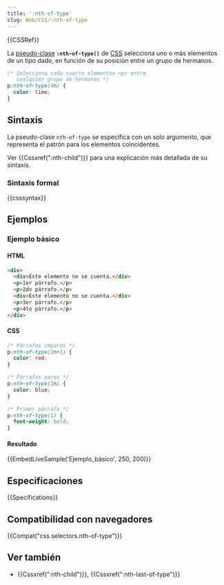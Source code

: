 ```yaml
---
title: ':nth-of-type'
slug: Web/CSS/:nth-of-type
---
```


{{CSSRef}}

La [pseudo-clase](/es/docs/Web/CSS/Pseudo-classes) **`:nth-of-type()`** de [CSS](/es/docs/Web/CSS) selecciona uno o más elementos de un tipo dado, en función de su posición entre un grupo de hermanos.

```css
/* Selecciona cada cuarto elementos <p> entre
   cualquier grupo de hermanos */
p:nth-of-type(4n) {
  color: lime;
}
```

## Sintaxis

La pseudo-clase `nth-of-type` se especifica con un solo argumento, que representa el patrón para los elementos coincidentes.

Ver {{Cssxref(":nth-child")}} para una explicación más detallada de su sintaxis.

### Sintaxis formal

{{csssyntax}}

## Ejemplos

### Ejemplo básico

#### HTML

```html
<div>
  <div>Este elemento no se cuenta.</div>
  <p>1er párrafo.</p>
  <p>2do párrafo.</p>
  <div>Este elemento no se cuenta.</div>
  <p>3er párrafo.</p>
  <p>4to párrafo.</p>
</div>
```

#### CSS

```css
/* Párrafos impares */
p:nth-of-type(2n+1) {
  color: red;
}

/* Párrafos pares */
p:nth-of-type(2n) {
  color: blue;
}

/* Primer párrafo */
p:nth-of-type(1) {
  font-weight: bold;
}
```

#### Resultado

{{EmbedLiveSample('Ejemplo_básico', 250, 200)}}

## Especificaciones

{{Specifications}}

## Compatibilidad con navegadores

{{Compat("css.selectors.nth-of-type")}}

## Ver también

- {{Cssxref(":nth-child")}}, {{Cssxref(":nth-last-of-type")}}
